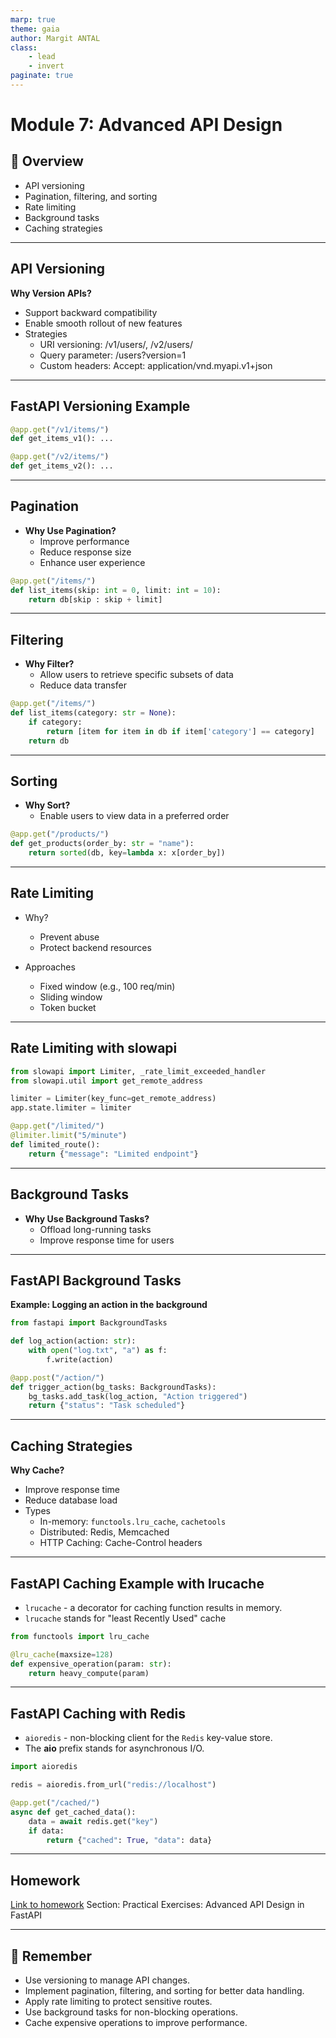 ```yaml
---
marp: true
theme: gaia
author: Margit ANTAL
class:
    - lead 
    - invert
paginate: true
---
```

# Module 7: Advanced API Design
## 🚀 Overview
- API versioning
- Pagination, filtering, and sorting
- Rate limiting
- Background tasks
- Caching strategies
---
## API Versioning
**Why Version APIs?**

- Support backward compatibility
- Enable smooth rollout of new features
- Strategies
    - URI versioning: /v1/users/, /v2/users/
    - Query parameter: /users?version=1
    - Custom headers: Accept: application/vnd.myapi.v1+json
---
## FastAPI Versioning Example
```python
@app.get("/v1/items/")
def get_items_v1(): ...

@app.get("/v2/items/")
def get_items_v2(): ...
```
---

## Pagination
- **Why Use Pagination?**
    - Improve performance
    - Reduce response size
    - Enhance user experience
```python
@app.get("/items/")
def list_items(skip: int = 0, limit: int = 10):
    return db[skip : skip + limit]
```
---
## Filtering

- **Why Filter?**
    - Allow users to retrieve specific subsets of data
    - Reduce data transfer
```python
@app.get("/items/")
def list_items(category: str = None):
    if category:
        return [item for item in db if item['category'] == category]
    return db
```
---
## Sorting
- **Why Sort?**
    - Enable users to view data in a preferred order
```python
@app.get("/products/")
def get_products(order_by: str = "name"):
    return sorted(db, key=lambda x: x[order_by])
```
---
## Rate Limiting
- Why?
    - Prevent abuse
    - Protect backend resources

- Approaches
    - Fixed window (e.g., 100 req/min)
    - Sliding window
    - Token bucket
---
## Rate Limiting with slowapi
```python
from slowapi import Limiter, _rate_limit_exceeded_handler
from slowapi.util import get_remote_address

limiter = Limiter(key_func=get_remote_address)
app.state.limiter = limiter

@app.get("/limited/")
@limiter.limit("5/minute")
def limited_route():
    return {"message": "Limited endpoint"}
```
---
## Background Tasks
- **Why Use Background Tasks?**
    - Offload long-running tasks
    - Improve response time for users
---
## FastAPI Background Tasks
**Example: Logging an action in the background**
```python
from fastapi import BackgroundTasks

def log_action(action: str):
    with open("log.txt", "a") as f:
        f.write(action)

@app.post("/action/")
def trigger_action(bg_tasks: BackgroundTasks):
    bg_tasks.add_task(log_action, "Action triggered")
    return {"status": "Task scheduled"}
```
---
## Caching Strategies
**Why Cache?**

- Improve response time
- Reduce database load
- Types
    - In-memory: `functools.lru_cache`, `cachetools`
    - Distributed: Redis, Memcached
    - HTTP Caching: Cache-Control headers
---
## FastAPI Caching Example with lrucache

- `lrucache` - a decorator for caching function results in memory.
- `lrucache` stands for  "least Recently Used" cache
```python
from functools import lru_cache

@lru_cache(maxsize=128)
def expensive_operation(param: str):
    return heavy_compute(param)

```
---
## FastAPI Caching with Redis
- `aioredis` - non-blocking client for the `Redis` key-value store.
- The **aio** prefix stands for asynchronous I/O. 
```python
import aioredis

redis = aioredis.from_url("redis://localhost")

@app.get("/cached/")
async def get_cached_data():
    data = await redis.get("key")
    if data:
        return {"cached": True, "data": data}

```
---
## Homework

[Link to homework](../module07_advanced_api/README.md)
Section: Practical Exercises: Advanced API Design in FastAPI

---
## 🎯 Remember

- Use versioning to manage API changes.
- Implement pagination, filtering, and sorting for better data handling.
- Apply rate limiting to protect sensitive routes.
- Use background tasks for non-blocking operations.
- Cache expensive operations to improve performance.

